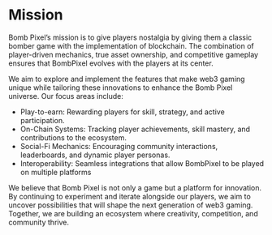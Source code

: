 # Mission

Bomb Pixel’s mission is to give players nostalgia by giving them a classic bomber game with the implementation of blockchain. The combination of player-driven mechanics, true asset ownership, and competitive gameplay ensures that BombPixel evolves with the players at its center.

We aim to explore and implement the features that make web3 gaming unique while tailoring these innovations to enhance the Bomb Pixel universe. Our focus areas include:

* Play-to-earn: Rewarding players for skill, strategy, and active participation.
* On-Chain Systems: Tracking player achievements, skill mastery, and contributions to the ecosystem.
* Social-Fi Mechanics: Encouraging community interactions, leaderboards, and dynamic player personas.
* Interoperability: Seamless integrations that allow BombPixel to be played on multiple platforms

We believe that Bomb Pixel is not only a game but a platform for innovation. By continuing to experiment and iterate alongside our players, we aim to uncover possibilities that will shape the next generation of web3 gaming. Together, we are building an ecosystem where creativity, competition, and community thrive.
